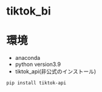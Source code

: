 # tiktok_bi

# 環境
- anaconda
- python version3.9
- tiktok_api(非公式のインストール)
```
pip install tiktok-api
```

